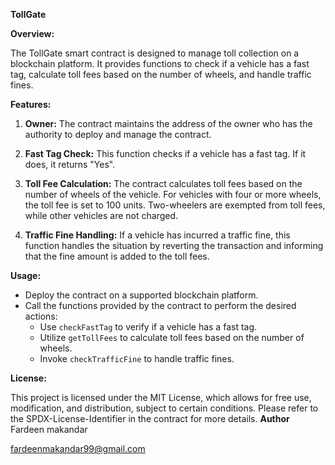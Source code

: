 **TollGate**

**Overview:**

The TollGate smart contract is designed to manage toll collection on a blockchain platform. It provides functions to check if a vehicle has a fast tag, calculate toll fees based on the number of wheels, and handle traffic fines.

**Features:**

1. **Owner:** The contract maintains the address of the owner who has the authority to deploy and manage the contract.

2. **Fast Tag Check:** This function checks if a vehicle has a fast tag. If it does, it returns "Yes".

3. **Toll Fee Calculation:** The contract calculates toll fees based on the number of wheels of the vehicle. For vehicles with four or more wheels, the toll fee is set to 100 units. Two-wheelers are exempted from toll fees, while other vehicles are not charged.

4. **Traffic Fine Handling:** If a vehicle has incurred a traffic fine, this function handles the situation by reverting the transaction and informing that the fine amount is added to the toll fees.

**Usage:**

- Deploy the contract on a supported blockchain platform.
- Call the functions provided by the contract to perform the desired actions:
  - Use `checkFastTag` to verify if a vehicle has a fast tag.
  - Utilize `getTollFees` to calculate toll fees based on the number of wheels.
  - Invoke `checkTrafficFine` to handle traffic fines.

**License:**

This project is licensed under the MIT License, which allows for free use, modification, and distribution, subject to certain conditions. Please refer to the SPDX-License-Identifier in the contract for more details.
**Author**
Fardeen makandar 

fardeenmakandar99@gmail.com
